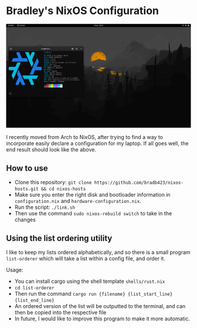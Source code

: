 # Bradley's NixOS Configuration

![Desired Outcome](images/desired-outcome.png)

I recently moved from Arch to NixOS, after trying to find a way to incorporate
easily declare a configuration for my laptop. If all goes well, the end result
should look like the above.

## How to use

- Clone this repository: `git clone https://github.com/bradb423/nixos-hosts.git && cd nixos-hosts`
- Make sure you enter the right disk and bootloader information in `configuration.nix` and `hardware-configuration.nix`.
- Run the script: `./link.sh`
- Then use the command `sudo nixos-rebuild switch` to take in the changes

## Using the list ordering utility

I like to keep my lists ordered alphabetically, and so there is a small program
`list-orderer` which will take a list within a config file, and order it.

Usage:

- You can install cargo using the shell template `shells/rust.nix`
- `cd list-orderer`
- Then run the command `cargo run {filename} {list_start_line} {list_end_line}`
- An ordered version of the list will be outputted to the terminal, and can
  then be copied into the respective file
- In future, I would like to improve this program to make it more automatic.
